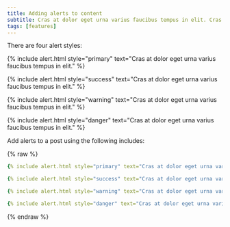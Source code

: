 ```yaml
---
title: Adding alerts to content
subtitle: Cras at dolor eget urna varius faucibus tempus in elit. Cras a dui imperdiet, tempus metus quis, pharetra turpis.
tags: [features]
---
```


There are four alert styles:

{% include alert.html style="primary" text="Cras at dolor eget urna varius faucibus tempus in elit." %}

{% include alert.html style="success" text="Cras at dolor eget urna varius faucibus tempus in elit." %}

{% include alert.html style="warning" text="Cras at dolor eget urna varius faucibus tempus in elit." %}

{% include alert.html style="danger" text="Cras at dolor eget urna varius faucibus tempus in elit." %}

Add alerts to a post using the following includes:

{% raw %}
```yaml
{% include alert.html style="primary" text="Cras at dolor eget urna varius faucibus tempus in elit." %}

{% include alert.html style="success" text="Cras at dolor eget urna varius faucibus tempus in elit." %}

{% include alert.html style="warning" text="Cras at dolor eget urna varius faucibus tempus in elit." %}

{% include alert.html style="danger" text="Cras at dolor eget urna varius faucibus tempus in elit." %}
```
{% endraw %}


